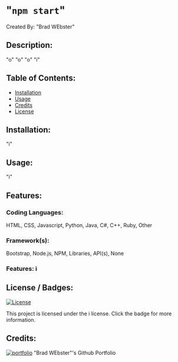 # "``` npm start ```" 
  Created By: "Brad WEbster" 
  ## Description:
  "o"
  "o"
  "o"
  "i"
  ## Table of Contents:
  * [Installation](#installation)
  * [Usage](#usage)
  * [Credits](#credits)
  * [License](#license)
  ## Installation: 
  "i"
  ## Usage:
  "i"
  ## Features:
  ### Coding Languages: 
HTML, CSS, Javascript, Python, Java, C#, C++, Ruby, Other
### Framework(s): 
Bootstrap, Node.js, NPM, Libraries, API(s), None
### Features: i
  ## License / Badges:
[![License](https://img.shields.io/badge/License-i-blue.svg)](https://opensource.org/licenses/i) 
    
This project is licensed under the i license. Click the badge for more information.
  ## Credits:
[![portfolio](https://img.shields.io/badge/my_portfolio-000?style=for-the-badge&logo=ko-fi&logoColor=white)](i)
"Brad WEbster"'s Github Portfolio
  